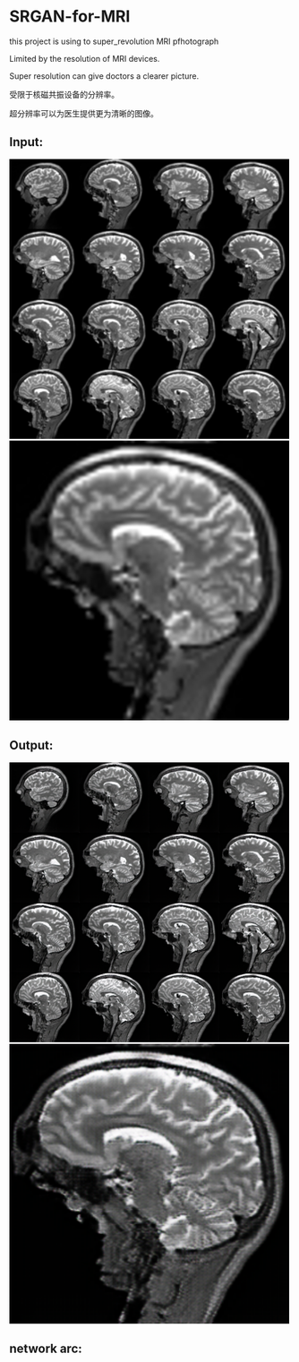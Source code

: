 # SRGAN-for-MRI
this project is using to super_revolution MRI pfhotograph

Limited by the resolution of MRI devices.

Super resolution can give doctors a clearer picture.

受限于核磁共振设备的分辨率。

超分辨率可以为医生提供更为清晰的图像。

## Input:
<img src="https://raw.githubusercontent.com/chengengjian/SRGAN-for-MRI/master/img/%E4%BD%8E%E5%88%86%E8%BE%A8%E7%8E%87.png" width="500" height="500" alt="step1"/><br/>
<img src="https://raw.githubusercontent.com/chengengjian/SRGAN-for-MRI/master/img/%E5%9B%BE%E7%89%871.png" width="500" height="500" alt="step1"/><br/>
## Output:
<img src="https://raw.githubusercontent.com/chengengjian/SRGAN-for-MRI/master/img/train_100%E2%80%94%E2%80%94GAN.png" width="500" height="500" alt="step1"/><br/>
<img src="https://raw.githubusercontent.com/chengengjian/SRGAN-for-MRI/master/img/%E5%9B%BE%E7%89%872.png" width="500" height="500" alt="step1"/><br/>
## network arc:
